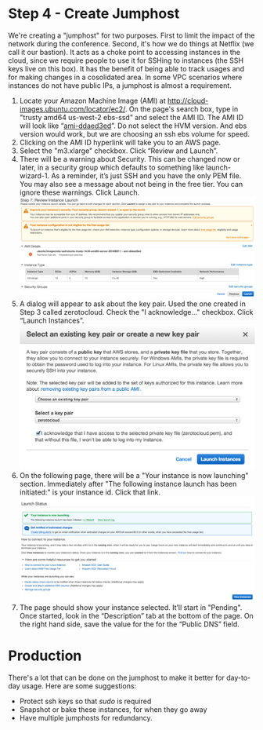 # Step 4 - Create Jumphost

We're creating a "jumphost" for two purposes. 
First to limit the impact of the network during the conference. 
Second, it's how we do things at Netflix (we call it our bastion).
It acts as a choke point to accessing instances in the cloud, since we require people to use it for SSHing to instances (the SSH keys live on this box). 
It has the benefit of being able to track usages and for making changes in a cosolidated area.
In some VPC scenarios where instances do not have public IPs, a jumphost is almost a requirement.

1. Locate your Amazon Machine Image (AMI) at <a href="http://cloud-images.ubuntu.com/locator/ec2/" target="_blank">http://cloud-images.ubuntu.com/locator/ec2/</a>.  On the page's search box, type in "trusty amd64 us-west-2 ebs-ssd" and select the AMI ID.  The AMI ID will look like “[ami-ddaed3ed](https://console.aws.amazon.com/ec2/home?region=us-west-2#launchAmi=ami-ddaed3ed)”. Do not select the HVM version. And ebs version would work, but we are choosing an ssh ebs volume for speed.
2. Clicking on the AMI ID hyperlink will take you to an AWS page.
3. Select the "m3.xlarge" checkbox. Click “Review and Launch”.
4. There will be a warning about Security. This can be changed now or later, in a security group which defaults to something like launch-wizard-1. As a reminder, it’s just SSH and you have the only PEM file. You may also see a message about not being in the free tier.  You can ignore these warnings.  Click Launch. ![](images/review-launch.png)
5. A dialog will appear to ask about the key pair. Used the one created in Step 3 called zerotocloud. Check the "I acknowledge…" checkbox.  Click “Launch Instances”. ![](images/select-ssh-key-pair.png)
6. On the following page, there will be a "Your instance is now launching" section.  Immediately after "The following instance launch has been initiated:" is your instance id. Click that link. ![](images/launch-status.png)
7. The page should show your instance selected. It’ll start in "Pending".  Once started, look in the “Description” tab at the bottom of the page.  On the right hand side, save the value for the for the “Public DNS” field.


# Production

There's a lot that can be done on the jumphost to make it better for day-to-day usage. Here are some suggestions:

* Protect ssh keys so that _sudo_ is required
* Snapshot or bake these instances, for when they go away
* Have multiple jumphosts for redundancy.
